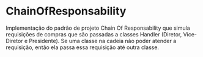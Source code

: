 # ChainOfResponsability
Implementação do padrão de projeto Chain Of Responsability que simula requisições de compras que são passadas a classes Handler (Diretor, Vice-Diretor e Presidente). Se uma classe na cadeia não poder atender a requisição, então ela passa essa requisição até outra classe.
